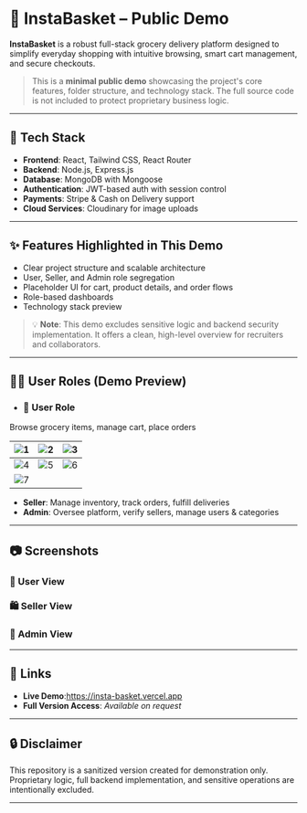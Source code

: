 # 🛒 InstaBasket – Public Demo

**InstaBasket** is a robust full-stack grocery delivery platform designed to simplify everyday shopping with intuitive browsing, smart cart management, and secure checkouts.

> This is a **minimal public demo** showcasing the project's core features, folder structure, and technology stack. The full source code is not included to protect proprietary business logic.

---

## 🔧 Tech Stack

- **Frontend**: React, Tailwind CSS, React Router
- **Backend**: Node.js, Express.js
- **Database**: MongoDB with Mongoose
- **Authentication**: JWT-based auth with session control
- **Payments**: Stripe & Cash on Delivery support
- **Cloud Services**: Cloudinary for image uploads

---

## ✨ Features Highlighted in This Demo

- Clear project structure and scalable architecture
- User, Seller, and Admin role segregation
- Placeholder UI for cart, product details, and order flows
- Role-based dashboards
- Technology stack preview

> 💡 **Note**: This demo excludes sensitive logic and backend security implementation. It offers a clean, high-level overview for recruiters and collaborators.

---

## 🧑‍💼 User Roles (Demo Preview)

-  ### 👤 **User Role**  
Browse grocery items, manage cart, place orders

| ![1](https://github.com/user-attachments/assets/76e891bf-bbd5-4d3b-98a4-fb97ef6ed24b) | ![2](https://github.com/user-attachments/assets/46c044b3-28e5-4ef3-9d9a-fa922a8756d6) | ![3](https://github.com/user-attachments/assets/f030a1c8-3b86-4561-aab9-c99b6d4d25ae) |
|:--:|:--:|:--:|
| ![4](https://github.com/user-attachments/assets/16e802ba-ee3d-45c7-be69-75ee97eb1a11) | ![5](https://github.com/user-attachments/assets/006843f5-f1b6-41e0-b658-95e034339c4e) | ![6](https://github.com/user-attachments/assets/972a12cf-0e12-4455-a7cf-d2d77257af42) |
| ![7](https://github.com/user-attachments/assets/0128aaa6-d895-450c-aa62-403cc9b4da83)

-  **Seller**: Manage inventory, track orders, fulfill deliveries
-  **Admin**: Oversee platform, verify sellers, manage users & categories

---

## 📷 Screenshots

### 👤 User View
<div>

</div>

### 🛍️ Seller View
<div>

</div>

### 🔐 Admin View
<div>

</div>

---

## 🔗 Links

- **Live Demo**:https://insta-basket.vercel.app
- **Full Version Access**: *Available on request*

---

## 🔒 Disclaimer

This repository is a sanitized version created for demonstration only. Proprietary logic, full backend implementation, and sensitive operations are intentionally excluded.

---

